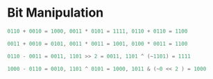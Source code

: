 # Bit Manipulation

```java
0110 + 0010 = 1000, 0011 * 0101 = 1111, 0110 + 0110 = 1100
```

```java
0011 + 0010 = 0101, 0011 * 0011 = 1001, 0100 * 0011 = 1100
```

```java
0110 - 0011 = 0011, 1101 >> 2 = 0011, 1101 ^ (~1101) = 1111
```

```java
1000 - 0110 = 0010, 1101 ^ 0101 = 1000, 1011 & (~0 << 2 ) = 1000
```